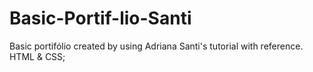 # Basic-Portif-lio-Santi
Basic portifólio created by using Adriana Santi's tutorial with reference.
HTML & CSS;
